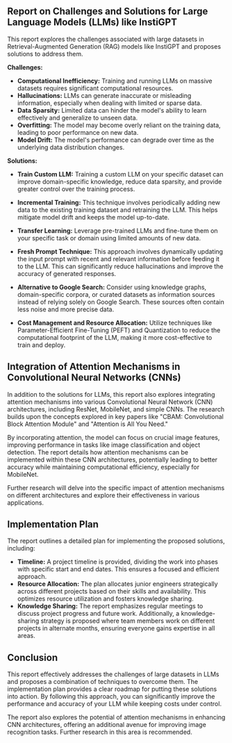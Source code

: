 ## Report on Challenges and Solutions for Large Language Models (LLMs) like InstiGPT

This report explores the challenges associated with large datasets in Retrieval-Augmented Generation (RAG) models like InstiGPT and proposes solutions to address them.

**Challenges:**

* **Computational Inefficiency:** Training and running LLMs on massive datasets requires significant computational resources.
* **Hallucinations:** LLMs can generate inaccurate or misleading information, especially when dealing with limited or sparse data.
* **Data Sparsity:**  Limited data can hinder the model's ability to learn effectively and generalize to unseen data.
* **Overfitting:** The model may become overly reliant on the training data, leading to poor performance on new data.
* **Model Drift:** The model's performance can degrade over time as the underlying data distribution changes.

**Solutions:**

* **Train Custom LLM:** Training a custom LLM on your specific dataset can improve domain-specific knowledge, reduce data sparsity, and provide greater control over the training process.

* **Incremental Training:** This technique involves periodically adding new data to the existing training dataset and retraining the LLM. This helps mitigate model drift and keeps the model up-to-date.

* **Transfer Learning:** Leverage pre-trained LLMs and fine-tune them on your specific task or domain using limited amounts of new data.

* **Fresh Prompt Technique:** This approach involves dynamically updating the input prompt with recent and relevant information before feeding it to the LLM. This can significantly reduce hallucinations and improve the accuracy of generated responses.

* **Alternative to Google Search:** Consider using knowledge graphs, domain-specific corpora, or curated datasets as information sources instead of relying solely on Google Search. These sources often contain less noise and more precise data.

* **Cost Management and Resource Allocation:** Utilize techniques like Parameter-Efficient Fine-Tuning (PEFT) and Quantization to reduce the computational footprint of the LLM, making it more cost-effective to train and deploy.

## Integration of Attention Mechanisms in Convolutional Neural Networks (CNNs)

In addition to the solutions for LLMs, this report also explores integrating attention mechanisms into various Convolutional Neural Network (CNN) architectures, including ResNet, MobileNet, and simple CNNs. The research builds upon the concepts explored in key papers like "CBAM: Convolutional Block Attention Module" and "Attention is All You Need."

By incorporating attention, the model can focus on crucial image features, improving performance in tasks like image classification and object detection. The report details how attention mechanisms can be implemented within these CNN architectures, potentially leading to better accuracy while maintaining computational efficiency, especially for MobileNet.

Further research will delve into the specific impact of attention mechanisms on different architectures and explore their effectiveness in various applications.

## Implementation Plan

The report outlines a detailed plan for implementing the proposed solutions, including:

* **Timeline:** A project timeline is provided, dividing the work into phases with specific start and end dates. This ensures a focused and efficient approach.
* **Resource Allocation:** The plan allocates junior engineers strategically across different projects based on their skills and availability. This optimizes resource utilization and fosters knowledge sharing.
* **Knowledge Sharing:** The report emphasizes regular meetings to discuss project progress and future work. Additionally, a knowledge-sharing strategy is proposed where team members work on different projects in alternate months, ensuring everyone gains expertise in all areas.

## Conclusion

This report effectively addresses the challenges of large datasets in LLMs and proposes a combination of techniques to overcome them. The implementation plan provides a clear roadmap for putting these solutions into action. By following this approach, you can significantly improve the performance and accuracy of your LLM while keeping costs under control.

The report also explores the potential of attention mechanisms in enhancing CNN architectures, offering an additional avenue for improving image recognition tasks. Further research in this area is recommended.




